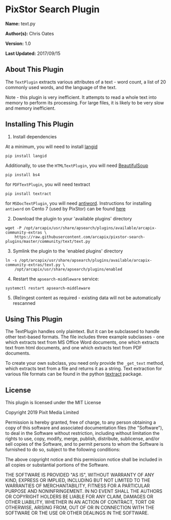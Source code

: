 # PixStor Search Plugin

**Name:** text.py

**Author(s):** Chris Oates

**Version:** 1.0

**Last Updated:** 2017/09/15

## About This Plugin

The `TextPlugin` extracts various attributes of a text - word count, a list of 20 commonly used words, and the language of the text.

Note - this plugin is very inefficient. It attempts to read a whole text into memory to perform its processing.
For large files, it is likely to be very slow and memory inefficient.


## Installing This Plugin

1. Install dependencies

At a minimum, you will need to install [langid](https://github.com/saffsd/langid.py)

``` shell
pip install langid
```

Additionally, to use the `HTMLTextPlugin`, you will need [BeautifulSoup](https://www.crummy.com/software/BeautifulSoup)

``` shell
pip install bs4
```

for `PDFTextPlugin`, you will need textract

``` shell
pip install textract
```

for `MSDocTextPlugin`, you will need [antiword](http://www.winfield.demon.nl/).
Instructions for installing `antiword` on Cento 7 (used by PixStor) can be found [here](https://centos.pkgs.org/7/forensics-x86_64/antiword-0.37-9.el7.x86_64.rpm.html)


2. Download the plugin to your 'available plugins' directory

``` shell
wget -P /opt/arcapix/usr/share/apsearch/plugins/available/arcapix-community-extras \
    https://raw.githubusercontent.com/arcapix/pixstor-search-plugins/master/community/text/text.py
```

3. Symlink the plugin to the 'enabled plugins' directory

``` shell
ln -s /opt/arcapix/usr/share/apsearch/plugins/available/arcapix-community-extras/text.py \
    /opt/arcapix/usr/share/apsearch/plugins/enabled
```

4. Restart the `apsearch-middleware` service:

``` shell
systemctl restart apsearch-middleware
```

5. (Re)ingest content as required - existing data will not be automatically rescanned

## Using This Plugin

The TextPlugin handles only plaintext. But it can be subclassed to handle other text-based formats.
The file includes three example subclasses - one which extracts text from MS Office Word documents,
 one which extracts text from html documents, and one which extracts text from PDF documents.

To create your own subclass, you need only provide the `_get_text` method, which extracts text from a file and returns it as a string.
Text extraction for various file formats can be found in the python [textract](http://textract.readthedocs.io/en/latest/) package.

## License

This plugin is licensed under the MIT License

Copyright 2019 Pixit Media Limited

Permission is hereby granted, free of charge, to any person obtaining a copy of this software and associated documentation files (the "Software"), to deal in the Software without restriction, including without limitation the rights to use, copy, modify, merge, publish, distribute, sublicense, and/or sell copies of the Software, and to permit persons to whom the Software is furnished to do so, subject to the following conditions:

The above copyright notice and this permission notice shall be included in all copies or substantial portions of the Software.

THE SOFTWARE IS PROVIDED "AS IS", WITHOUT WARRANTY OF ANY KIND, EXPRESS OR IMPLIED, INCLUDING BUT NOT LIMITED TO THE WARRANTIES OF MERCHANTABILITY, FITNESS FOR A PARTICULAR PURPOSE AND NONINFRINGEMENT. IN NO EVENT SHALL THE AUTHORS OR COPYRIGHT HOLDERS BE LIABLE FOR ANY CLAIM, DAMAGES OR OTHER LIABILITY, WHETHER IN AN ACTION OF CONTRACT, TORT OR OTHERWISE, ARISING FROM, OUT OF OR IN CONNECTION WITH THE SOFTWARE OR THE USE OR OTHER DEALINGS IN THE SOFTWARE.
